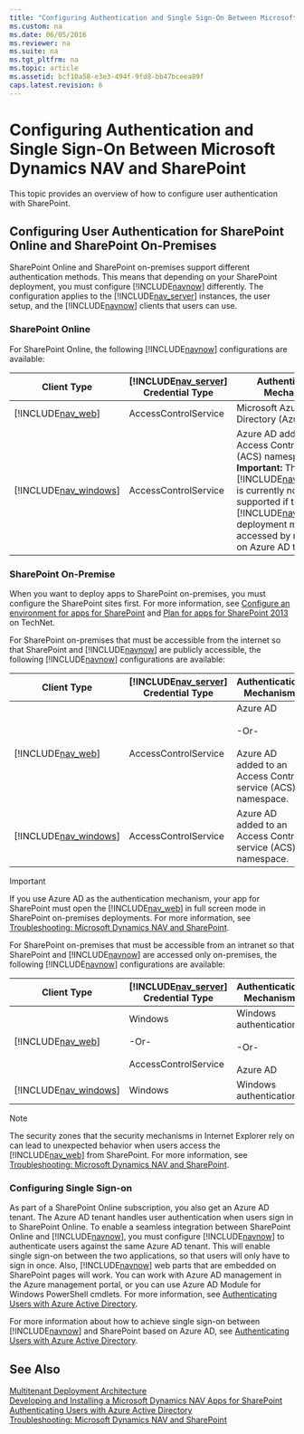 ```yaml
---
title: "Configuring Authentication and Single Sign-On Between Microsoft Dynamics NAV and SharePoint"
ms.custom: na
ms.date: 06/05/2016
ms.reviewer: na
ms.suite: na
ms.tgt_pltfrm: na
ms.topic: article
ms.assetid: bcf10a58-e3e3-494f-9fd8-bb47bceea89f
caps.latest.revision: 6
---
```

# Configuring Authentication and Single Sign-On Between Microsoft Dynamics NAV and SharePoint
This topic provides an overview of how to configure user authentication with SharePoint.  
  
## Configuring User Authentication for SharePoint Online and SharePoint On\-Premises  
 SharePoint Online and SharePoint on\-premises support different authentication methods. This means that depending on your SharePoint deployment, you must configure [!INCLUDE[navnow](../dynamics-nav/includes/navnow_md.md)] differently. The configuration applies to the [!INCLUDE[nav_server](../dynamics-nav/includes/nav_server_md.md)] instances, the user setup, and the [!INCLUDE[navnow](../dynamics-nav/includes/navnow_md.md)] clients that users can use.  
  
### SharePoint Online  
 For SharePoint Online, the following [!INCLUDE[navnow](../dynamics-nav/includes/navnow_md.md)] configurations are available:  
  
|Client Type|[!INCLUDE[nav_server](../dynamics-nav/includes/nav_server_md.md)] Credential Type|Authentication Mechanism|  
|-----------------|----------------------------------------------|------------------------------|  
|[!INCLUDE[nav_web](../dynamics-nav/includes/nav_web_md.md)]|AccessControlService|Microsoft Azure Active Directory \(Azure AD\)|  
|[!INCLUDE[nav_windows](../dynamics-nav/includes/nav_windows_md.md)]|AccessControlService|Azure AD added to an Access Control service \(ACS\) namespace. **Important:**  The [!INCLUDE[nav_windows](../dynamics-nav/includes/nav_windows_md.md)] is currently not supported if the [!INCLUDE[navnow](../dynamics-nav/includes/navnow_md.md)] deployment must be accessed by more than on Azure AD tenant.|  
  
### SharePoint On\-Premise  
 When you want to deploy apps to SharePoint on\-premises, you must configure the SharePoint sites first. For more information, see [Configure an environment for apps for SharePoint](http://go.microsoft.com/fwlink/?LinkId=324962) and [Plan for apps for SharePoint 2013](http://go.microsoft.com/fwlink/?LinkId=324963) on TechNet.  
  
 For SharePoint on\-premises that must be accessible from the internet so that SharePoint and [!INCLUDE[navnow](../dynamics-nav/includes/navnow_md.md)] are publicly accessible, the following [!INCLUDE[navnow](../dynamics-nav/includes/navnow_md.md)] configurations are available:  
  
|Client Type|[!INCLUDE[nav_server](../dynamics-nav/includes/nav_server_md.md)] Credential Type|Authentication Mechanism|  
|-----------------|----------------------------------------------|------------------------------|  
|[!INCLUDE[nav_web](../dynamics-nav/includes/nav_web_md.md)]|AccessControlService|Azure AD<br /><br /> \-Or\-<br /><br /> Azure AD added to an Access Control service \(ACS\) namespace.|  
|[!INCLUDE[nav_windows](../dynamics-nav/includes/nav_windows_md.md)]|AccessControlService|Azure AD added to an Access Control service \(ACS\) namespace.|  
  
> [!IMPORTANT]  
>  If you use Azure AD as the authentication mechanism, your app for SharePoint must open the [!INCLUDE[nav_web](../dynamics-nav/includes/nav_web_md.md)] in full screen mode in SharePoint on\-premises deployments. For more information, see [Troubleshooting: Microsoft Dynamics NAV and SharePoint](../Topic/Troubleshooting:%20Microsoft%20Dynamics%20NAV%20and%20SharePoint.md).  
  
 For SharePoint on\-premises that must be accessible from an intranet so that SharePoint and [!INCLUDE[navnow](../dynamics-nav/includes/navnow_md.md)] are accessed only on\-premises, the following [!INCLUDE[navnow](../dynamics-nav/includes/navnow_md.md)] configurations are available:  
  
|Client Type|[!INCLUDE[nav_server](../dynamics-nav/includes/nav_server_md.md)] Credential Type|Authentication Mechanism|  
|-----------------|----------------------------------------------|------------------------------|  
|[!INCLUDE[nav_web](../dynamics-nav/includes/nav_web_md.md)]|Windows<br /><br /> \-Or\-<br /><br /> AccessControlService|Windows authentication<br /><br /> \-Or\-<br /><br /> Azure AD|  
|[!INCLUDE[nav_windows](../dynamics-nav/includes/nav_windows_md.md)]|Windows|Windows authentication|  
  
> [!NOTE]  
>  The security zones that the security mechanisms in Internet Explorer rely on can lead to unexpected behavior when users access the [!INCLUDE[nav_web](../dynamics-nav/includes/nav_web_md.md)] from SharePoint. For more information, see [Troubleshooting: Microsoft Dynamics NAV and SharePoint](../Topic/Troubleshooting:%20Microsoft%20Dynamics%20NAV%20and%20SharePoint.md).  
  
### Configuring Single Sign\-on  
 As part of a SharePoint Online subscription, you also get an Azure AD tenant. The Azure AD tenant handles user authentication when users sign in to SharePoint Online. To enable a seamless integration between SharePoint Online and [!INCLUDE[navnow](../dynamics-nav/includes/navnow_md.md)], you must configure [!INCLUDE[navnow](../dynamics-nav/includes/navnow_md.md)] to authenticate users against the same Azure AD tenant. This will enable single sign\-on between the two applications, so that users will only have to sign in once. Also, [!INCLUDE[navnow](../dynamics-nav/includes/navnow_md.md)] web parts that are embedded on SharePoint pages will work. You can work with Azure AD management in the Azure management portal, or you can use Azure AD Module for Windows PowerShell cmdlets. For more information, see [Authenticating Users with Azure Active Directory](../dynamics-nav/Authenticating-Users-with-Azure-Active-Directory.md).  
  
 For more information about how to achieve single sign\-on between [!INCLUDE[navnow](../dynamics-nav/includes/navnow_md.md)] and SharePoint based on Azure AD, see [Authenticating Users with Azure Active Directory](../dynamics-nav/Authenticating-Users-with-Azure-Active-Directory.md).  
  
## See Also  
 [Multitenant Deployment Architecture](../dynamics-nav/Multitenant-Deployment-Architecture.md)   
 [Developing and Installing a Microsoft Dynamics NAV Apps for SharePoint](../dynamics-nav/Developing-and-Installing-a-Microsoft-Dynamics-NAV-Apps-for-SharePoint.md)   
 [Authenticating Users with Azure Active Directory](../dynamics-nav/Authenticating-Users-with-Azure-Active-Directory.md)   
 [Troubleshooting: Microsoft Dynamics NAV and SharePoint](../Topic/Troubleshooting:%20Microsoft%20Dynamics%20NAV%20and%20SharePoint.md)